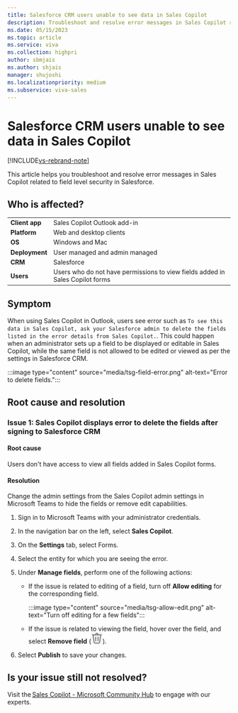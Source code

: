 ```yaml
---
title: Salesforce CRM users unable to see data in Sales Copilot
description: Troubleshoot and resolve error messages in Sales Copilot related to field level security in Salesforce.
ms.date: 05/15/2023
ms.topic: article
ms.service: viva
ms.collection: highpri
author: sbmjais
ms.author: shjais
manager: shujoshi
ms.localizationpriority: medium
ms.subservice: viva-sales
---
```


# Salesforce CRM users unable to see data in Sales Copilot

[!INCLUDE[vs-rebrand-note](../includes/vs-rebrand-note.md)]

This article helps you troubleshoot and resolve error messages in Sales Copilot related to field level security in Salesforce.

## Who is affected?

|  |  |
|---------|---------|
|**Client app**     |  Sales Copilot Outlook add-in        |
|**Platform**     | Web and desktop clients         |
|**OS**     | Windows and Mac         |
|**Deployment**     | User managed and admin managed       |
|**CRM**     | Salesforce        |
|**Users**     | Users who do not have permissions to view fields added in Sales Copilot forms   |


## Symptom

When using Sales Copilot in Outlook, users see error such as `To see this data in Sales Copilot, ask your Salesforce admin to delete the fields listed in the error details from Sales Copilot.`. This could happen when an administrator sets up a field to be displayed or editable in Sales Copilot, while the same field is not allowed to be edited or viewed as per the settings in Salesforce CRM.

:::image type="content" source="media/tsg-field-error.png" alt-text="Error to delete fields.":::

## Root cause and resolution

### Issue 1: Sales Copilot displays error to delete the fields after signing to Salesforce CRM

#### Root cause

Users don't have access to view all fields added in Sales Copilot forms.

#### Resolution

Change the admin settings from the Sales Copilot admin settings in Microsoft Teams to hide the fields or remove edit capabilities.

1. Sign in to Microsoft Teams with your administrator credentials.

2. In the navigation bar on the left, select **Sales Copilot**.

3. On the **Settings** tab, select Forms.

4. Select the entity for which you are seeing the error.

5. Under **Manage fields**, perform one of the following actions:

    - If the issue is related to editing of a field, turn off **Allow editing** for the corresponding field.

        :::image type="content" source="media/tsg-allow-edit.png" alt-text="Turn off editing for a few fields":::

    - If the issue is related to viewing the field, hover over the field, and select **Remove field** (![Delete icon.](media/delete-icon.png "Delete icon")).

6. Select **Publish** to save your changes.

## Is your issue still not resolved?

Visit the [Sales Copilot - Microsoft Community Hub](https://techcommunity.microsoft.com/t5/viva-sales/bd-p/VivaSales) to engage with our experts.
